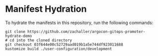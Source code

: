 # Manifest Hydration

To hydrate the manifests in this repository, run the following commands:

```shell
git clone https://github.com/zachaller/argocon-gitops-promoter-hydrate-demo
# cd into the cloned directory
git checkout 03f644e00c52729aad019b1a5e744df923011688
kustomize build ./user-configuration/development
```
